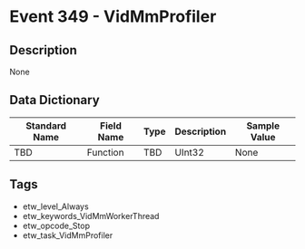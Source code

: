 # Event 349 - VidMmProfiler

## Description
None

## Data Dictionary
|Standard Name|Field Name|Type|Description|Sample Value|
|---|---|---|---|---|
|TBD|Function|TBD|UInt32|None|None|

## Tags
* etw_level_Always
* etw_keywords_VidMmWorkerThread
* etw_opcode_Stop
* etw_task_VidMmProfiler